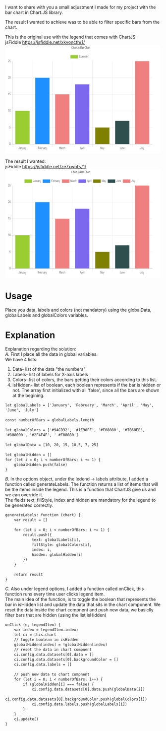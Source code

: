 I want to share with you a small adjustment I made for my project with the bar chart in Chart.JS library.  
  
The result I wanted to achieve was to be able to filter specific bars from the chart.  
  
This is the original use with the legend that comes with ChartJS:  
jsFiddle https://jsfiddle.net/xkvoncth/1/  
<img src="images/1.gif" width="500" height="350" />
  
The result I wanted:  
jsFiddle https://jsfiddle.net/ze7xwnLv/1/  
<img src="images/2.gif" width="500" height="350" />
  
# Usage
  Place you data, labels and colors (not mandatory) using the globalData, globalLabels and globalColors variables.
  
# Explanation
Explanation regarding the solution:  
*A.* First I place all the data in global variables.  
We have 4 lists:
  1. Data- list of the data "the numbers"
  2. Labels- list of labels for X-axis labels
  3. Colors- list of colors, the bars getting their colors according to this list.
  4. isHidden- list of boolean, each boolean represents if the bar is hidden or not. The array first initialized with all 'false', since all the bars are shown at the begining.

```
let globalLabels = ['January', 'February', 'March', 'April', 'May', 'June', 'July']

const numberOfBars = globalLabels.length

let globalColors = ['#9ACD32', '#1E90FF', '#F08080', '#7B68EE', '#808000', '#2F4F4F', '	#F08080']

let globalData = [10, 20, 15, 18,5, 7, 25]

let globalHidden = []
for (let i = 0; i < numberOfBars; i += 1) {
	globalHidden.push(false)
}
```

*B.* In the options object, under the ledend -> labels attribute, I added a function called generateLabels. The function returns a list of items that will be the items inside the legend. This is a function that ChartJS give us and we can override it.  
The fields text, fillStyle, index and hidden are mandatory for the legend to be generated correctly.  
  
```
generateLabels: function (chart) {
	var result = []

	for (let i = 0; i < numberOfBars; i += 1) {
		result.push({
			text: globalLabels[i],
			fillStyle: globalColors[i],
			index: i,
			hidden: globalHidden[i]
		})
	}

	return result
}
```

*C.* Also under legend options, I added a function called onClick, this function runs every time user clicks legend item.  
     The main idea of the function, is to toggle the boolean that represents the bar in isHidden list and update the data that sits in the chart component. We reset the data inside the chart compnent and push new data, we basiclly filter bars that are hidden (using the list isHidden)  
  
```
onClick (e, legendItem) {
	var index = legendItem.index;
	let ci = this.chart
	// toggle boolean in isHidden
	globalHidden[index] = !globalHidden[index]
	// reset the data in chart compnent
	ci.config.data.datasets[0].data = []
	ci.config.data.datasets[0].backgroundColor = []
	ci.config.data.labels = []

	// push new data to chart compnent
	for (let i = 0; i < numberOfBars; i++) {
		if (globalHidden[i] === false) {
			ci.config.data.datasets[0].data.push(globalData[i])
			ci.config.data.datasets[0].backgroundColor.push(globalColors[i])
			ci.config.data.labels.push(globalLabels[i])
		}
	}
	ci.update()
}
```
  
 
